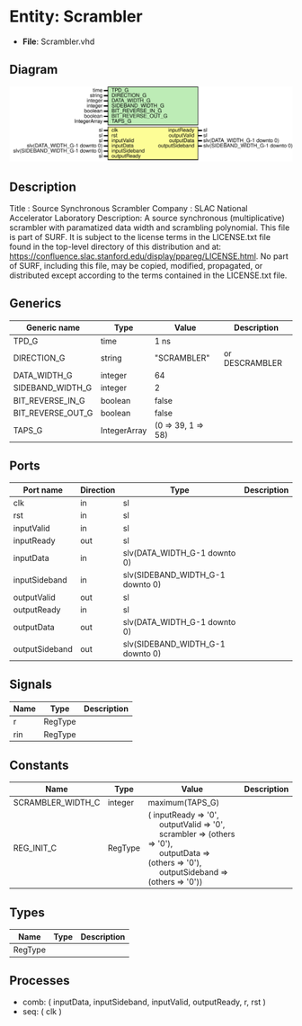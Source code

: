 # Entity: Scrambler

- **File**: Scrambler.vhd
## Diagram

![Diagram](Scrambler.svg "Diagram")
## Description

Title      : Source Synchronous Scrambler
Company    : SLAC National Accelerator Laboratory
Description:
A source synchronous (multiplicative) scrambler with paramatized data width
and scrambling polynomial.
This file is part of SURF. It is subject to
the license terms in the LICENSE.txt file found in the top-level directory
of this distribution and at:
   https://confluence.slac.stanford.edu/display/ppareg/LICENSE.html.
No part of SURF, including this file, may be
copied, modified, propagated, or distributed except according to the terms
contained in the LICENSE.txt file.
## Generics

| Generic name      | Type         | Value              | Description    |
| ----------------- | ------------ | ------------------ | -------------- |
| TPD_G             | time         | 1 ns               |                |
| DIRECTION_G       | string       | "SCRAMBLER"        | or DESCRAMBLER |
| DATA_WIDTH_G      | integer      | 64                 |                |
| SIDEBAND_WIDTH_G  | integer      | 2                  |                |
| BIT_REVERSE_IN_G  | boolean      | false              |                |
| BIT_REVERSE_OUT_G | boolean      | false              |                |
| TAPS_G            | IntegerArray | (0 => 39, 1 => 58) |                |
## Ports

| Port name      | Direction | Type                             | Description |
| -------------- | --------- | -------------------------------- | ----------- |
| clk            | in        | sl                               |             |
| rst            | in        | sl                               |             |
| inputValid     | in        | sl                               |             |
| inputReady     | out       | sl                               |             |
| inputData      | in        | slv(DATA_WIDTH_G-1 downto 0)     |             |
| inputSideband  | in        | slv(SIDEBAND_WIDTH_G-1 downto 0) |             |
| outputValid    | out       | sl                               |             |
| outputReady    | in        | sl                               |             |
| outputData     | out       | slv(DATA_WIDTH_G-1 downto 0)     |             |
| outputSideband | out       | slv(SIDEBAND_WIDTH_G-1 downto 0) |             |
## Signals

| Name | Type    | Description |
| ---- | ------- | ----------- |
| r    | RegType |             |
| rin  | RegType |             |
## Constants

| Name              | Type    | Value                                                                                                                                                                                                                                                                                                                                   | Description |
| ----------------- | ------- | --------------------------------------------------------------------------------------------------------------------------------------------------------------------------------------------------------------------------------------------------------------------------------------------------------------------------------------- | ----------- |
| SCRAMBLER_WIDTH_C | integer |  maximum(TAPS_G)                                                                                                                                                                                                                                                                                                                        |             |
| REG_INIT_C        | RegType |  (       inputReady     => '0',<br><span style="padding-left:20px">       outputValid    => '0',<br><span style="padding-left:20px">       scrambler      => (others => '0'),<br><span style="padding-left:20px">       outputData     => (others => '0'),<br><span style="padding-left:20px">       outputSideband => (others => '0')) |             |
## Types

| Name    | Type | Description |
| ------- | ---- | ----------- |
| RegType |      |             |
## Processes
- comb: ( inputData, inputSideband, inputValid, outputReady, r, rst )
- seq: ( clk )
